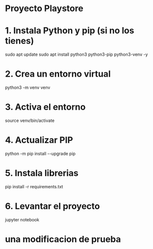 # Proyecto Playstore

# 1. Instala Python y pip (si no los tienes)

sudo apt update
sudo apt install python3 python3-pip python3-venv -y

# 2. Crea un entorno virtual

python3 -m venv venv

# 3. Activa el entorno

source venv/bin/activate

# 4. Actualizar PIP

python -m pip install --upgrade pip

# 5. Instala librerias

pip install -r requirements.txt

# 6. Levantar el proyecto

jupyter notebook

# una modificacion de prueba